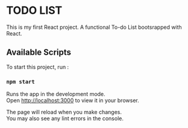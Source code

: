 # TODO LIST

This is my first React project. A functional To-do List bootsrapped with React.

## Available Scripts

To start this project, run :
### `npm start`

Runs the app in the development mode.\
Open [http://localhost:3000](http://localhost:3000) to view it in your browser.

The page will reload when you make changes.\
You may also see any lint errors in the console.
